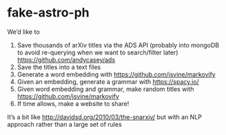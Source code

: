 # fake-astro-ph

We’d like to
1. Save thousands of arXiv titles via the ADS API (probably into mongoDB to avoid re-querying when we want to search/filter later) https://github.com/andycasey/ads
2. Save the titles into a text files
3. Generate a word embedding with https://github.com/jsvine/markovify
4. Given an embedding, generate a grammar with https://spacy.io/
5. Given word embedding and grammar, make random titles with https://github.com/jsvine/markovify
6. If time allows, make a website to share!

It’s a bit like http://davidsd.org/2010/03/the-snarxiv/ but with an NLP approach rather than a large set of rules
